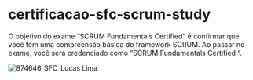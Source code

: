 # certificacao-sfc-scrum-study
 O objetivo do exame “SCRUM Fundamentals Certified” é confirmar que você tem uma compreensão básica do framework SCRUM. Ao passar no exame, você será credenciado como “SCRUM Fundamentals Certified “.
 
![874646_SFC_Lucas Lima](https://user-images.githubusercontent.com/79329614/145691003-2ab86be3-2cdb-4b6a-afec-cab16c0bcb17.jpg)
